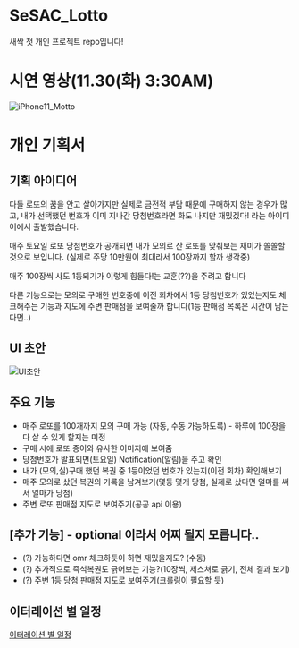 # SeSAC_Lotto
새싹 첫 개인 프로젝트 repo입니다!

# 시연 영상(11.30(화) 3:30AM)
![iPhone11_Motto](https://user-images.githubusercontent.com/61327153/143922796-e65ef185-d06b-47a9-9e23-0f5ff9e4f282.gif)

# 개인 기획서

## 기획 아이디어

다들 로또의 꿈을 안고 살아가지만 실제로 금전적 부담 때문에 구매하지 않는 경우가 많고, 내가 선택했던 번호가 이미 지나간 당첨번호라면 화도 나지만 재밌겠다! 라는 아이디어에서 출발했습니다.

매주 토요일 로또 당첨번호가 공개되면 내가 모의로 산 로또를 맞춰보는 재미가 쏠쏠할 것으로 보입니다. (실제로 주당 10만원이 최대라서 100장까지 할까 생각중)

매주 100장씩 사도 1등되기가 이렇게 힘들다!는 교훈(??)을 주려고 합니다

다른 기능으로는 모의로 구매한 번호중에 이전 회차에서 1등 당첨번호가 있었는지도 체크해주는 기능과 지도에 주변 판매점을 보여줄까 합니다(1등 판매점 목록은 시간이 남는다면..)

## UI 초안
![UI초안](https://user-images.githubusercontent.com/61327153/142159927-5d04c31a-4d7c-4014-ab39-ce98db63df9a.jpeg)


## 주요 기능
- 매주 로또를 100개까지 모의 구매 가능 (자동, 수동 가능하도록) - 하루에 100장을 다 살 수 있게 할지는 미정
- 구매 시에 로또 종이와 유사한 이미지에 보여줌
- 당첨번호가 발표되면(토요일) Notification(알림)을 주고 확인
- 내가 (모의,실)구매 했던 복권 중 1등이었던 번호가 있는지(이전 회차) 확인해보기
- 매주 모의로 샀던 복권의 기록을 남겨보기(몇등 몇개 당첨, 실제로 샀다면 얼마를 써서 얼마가 당첨)
- 주변 로또 판매점 지도로 보여주기(공공 api 이용)


## [추가 기능] - optional 이라서 어찌 될지 모릅니다..
- (?) 가능하다면 omr 체크하듯이 하면 재밌을지도? (수동)
- (?) 추가적으로 즉석복권도 긁어보는 기능?(10장씩, 제스쳐로 긁기, 전체 결과 보기)
- (?) 주변 1등 당첨 판매점 지도로 보여주기(크롤링이 필요할 듯)


## 이터레이션 별 일정
[이터레이션 별 일정](https://fluffy-brie-4fd.notion.site/0720f716960644309ce84b9c971f67cd)

